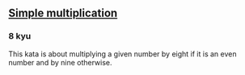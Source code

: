 <h2><a href=https://www.codewars.com/kata/583710ccaa6717322c000105/train/python target="_blank">Simple multiplication</a></h2><h3>8 kyu</h3><p>This kata is about multiplying a given number by eight if it is an even number and by nine otherwise.</p>